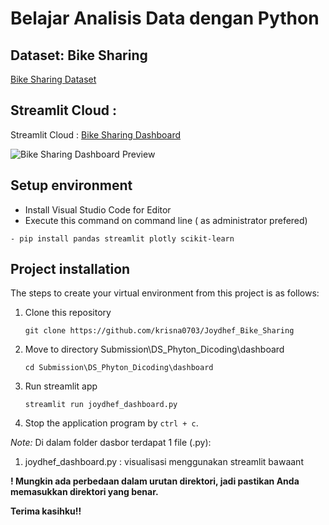 # Belajar Analisis Data dengan Python

## Dataset: Bike Sharing 
[Bike Sharing Dataset](https://drive.google.com/file/d/1RaBmV6Q6FYWU4HWZs80Suqd7KQC34diQ/view?usp=sharing)

## Streamlit Cloud :
Streamlit Cloud : [Bike Sharing Dashboard](https://joydhefbikesharing-fsskr9m8jnbwqgymtrj5pl.streamlit.app/)

![Bike Sharing Dashboard Preview](joydhef_dashboard)

## Setup environment
- Install Visual Studio Code for Editor
- Execute this command on command line ( as administrator prefered)
```
- pip install pandas streamlit plotly scikit-learn 
```

## Project installation
The steps to create your virtual environment from this project is as follows:

1. Clone this repository
   ```
   git clone https://github.com/krisna0703/Joydhef_Bike_Sharing
   ```

2. Move to directory Submission\DS_Phyton_Dicoding\dashboard
   ```
   cd Submission\DS_Phyton_Dicoding\dashboard
   ```
3. Run streamlit app
   ```
   streamlit run joydhef_dashboard.py

4. Stop the application program by `ctrl + c`.


*Note:*
Di dalam folder dasbor terdapat 1 file (.py):
1. joydhef_dashboard.py : visualisasi menggunakan streamlit bawaant


**! Mungkin ada perbedaan dalam urutan direktori, jadi pastikan Anda memasukkan direktori yang benar.**

**Terima kasihku!!**
